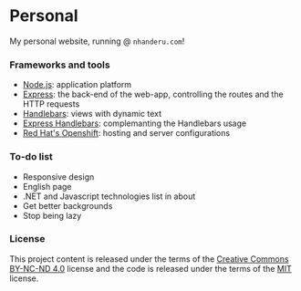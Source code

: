 # Personal

My personal website, running @ `nhanderu.com`!

### Frameworks and tools

* [Node.js](https://nodejs.org/): application platform
* [Express](http://expressjs.com/): the back-end of the web-app, controlling the routes and the HTTP requests
* [Handlebars](http://handlebarsjs.com/): views with dynamic text
* [Express Handlebars](https://github.com/ericf/express-handlebars): complemanting the Handlebars usage
* [Red Hat's Openshift](https://www.openshift.com/): hosting and server configurations

### To-do list

* Responsive design
* English page
* .NET and Javascript technologies list in about
* Get better backgrounds
* Stop being lazy

### License

This project content is released under the terms of the [Creative Commons BY-NC-ND 4.0](https://creativecommons.org/licenses/by-nc-nd/4.0/) license and the code is released under the terms of the [MIT](http://opensource.org/licenses/MIT) license.
